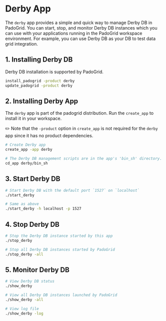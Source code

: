 # Derby App

The `derby` app provides a simple and quick way to manage Derby DB in PadoGrid. You can start, stop, and monitor Derby DB instances which you can use with your applications running in the PadoGrid workspace environment. For example, you can use Derby DB as your DB to test data grid integration.

## 1. Installing Derby DB

Derby DB installation is supported by PadoGrid.

```bash
install_padogrid -product derby
update_padogrid -product derby
```

## 2. Installing Derby App

The `derby` app is part of the padogrid distribution. Run the `create_app` to install it in your workspace.

:pencil2: Note that the `-product` option in `create_app` is not required for the `derby` app since it has no product dependencies.

```bash
# Create Derby app
create_app -app derby

# The Derby DB management scripts are in the app's 'bin_sh' directory.
cd_app derby/bin_sh
```

## 3. Start Derby DB

```bash
# Start Derby DB with the default port `1527` on `localhost`
./start_derby

# Same as above
./start_derby -h localhost -p 1527
```

## 4. Stop Derby DB

```bash
# Stop the Derby DB instance started by this app
./stop_derby

# Stop all Derby DB instances started by PadoGrid
./stop_derby -all
```

## 5. Monitor Derby DB

```bash
# View Derby DB status
./show_derby

# View all Derby DB instances launched by PadoGrid
./show_derby -all

# View log file
./show_derby -log
```
